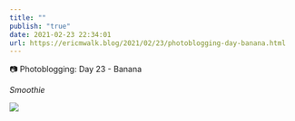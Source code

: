 ```yaml
---
title: ""
publish: "true"
date: 2021-02-23 22:34:01
url: https://ericmwalk.blog/2021/02/23/photoblogging-day-banana.html
---
```


📷 Photoblogging: Day 23 - Banana

*Smoothie*

![](https://ericmwalk.blog/uploads/2021/b84b337da7.jpg)